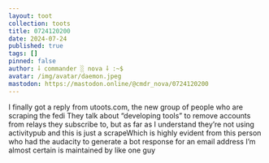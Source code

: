 ```yaml
---
layout: toot
collection: toots
title: 0724120200
date: 2024-07-24
published: true
tags: []
pinned: false
author: ⸸ commander ░ nova ⸸ :~$
avatar: /img/avatar/daemon.jpeg
mastodon: https://mastodon.online/@cmdr_nova/0724120200
---
```


I finally got a reply from utoots.com, the new group of people who are scraping the fedi They talk about “developing tools” to remove accounts from relays they subscribe to, but as far as I understand they’re not using activitypub and this is just a scrapeWhich is highly evident from this person who had the audacity to generate a bot response for an email address I’m almost certain is maintained by like one guy
